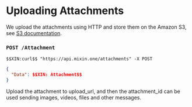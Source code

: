 # Uploading Attachments

We upload the attachments using HTTP and store them on the Amazon S3, see [S3 documentation](https://docs.aws.amazon.com/AmazonS3/latest/API/sigv4-post-example.html).

### `POST /Attachment`

```shell
$$XIN:curl$$ "https://api.mixin.one/attachments" -X POST
```

```json
{
  "Data": $$XIN: Attachment$$
}
```

Upload the attachment to upload_url, and then the attachment_id can be used sending images, videos, files and other messages.
